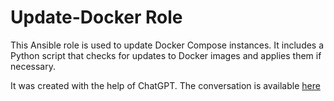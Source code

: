 # Update-Docker Role

This Ansible role is used to update Docker Compose instances. It includes a Python script that checks for updates to Docker images and applies them if necessary.

It was created with the help of ChatGPT. The conversation is available [here](https://chat.openai.com/share/165418b8-25fa-433b-baca-caded941e22a)